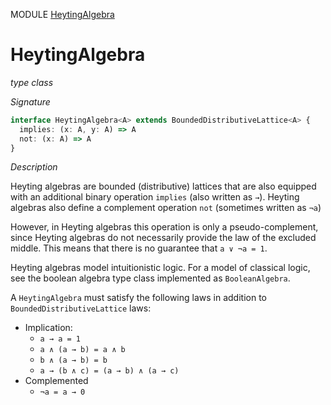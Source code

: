 MODULE [HeytingAlgebra](https://github.com/gcanti/fp-ts/blob/master/src/HeytingAlgebra.ts)

# HeytingAlgebra

_type class_

_Signature_

```ts
interface HeytingAlgebra<A> extends BoundedDistributiveLattice<A> {
  implies: (x: A, y: A) => A
  not: (x: A) => A
}
```

_Description_

Heyting algebras are bounded (distributive) lattices that are also equipped with an additional binary operation
`implies` (also written as `→`). Heyting algebras also define a complement operation `not` (sometimes written as
`¬a`)

However, in Heyting algebras this operation is only a pseudo-complement, since Heyting algebras do not necessarily
provide the law of the excluded middle. This means that there is no guarantee that `a ∨ ¬a = 1`.

Heyting algebras model intuitionistic logic. For a model of classical logic, see the boolean algebra type class
implemented as `BooleanAlgebra`.

A `HeytingAlgebra` must satisfy the following laws in addition to `BoundedDistributiveLattice` laws:

* Implication:
  * `a → a = 1`
  * `a ∧ (a → b) = a ∧ b`
  * `b ∧ (a → b) = b`
  * `a → (b ∧ c) = (a → b) ∧ (a → c)`
* Complemented
  * `¬a = a → 0`
